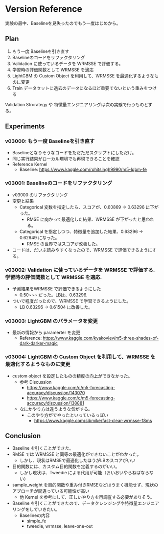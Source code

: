 # Version Reference

実験の最中、Baselineを見失ったのでもう一度はじめから。 


## Plan
1. もう一度 Baselineを引き直す
2. Baselineのコードをリファクタリング
3. Validation に使っているデータを WRMSSE で評価する。
4. 学習時の評価関数として WRMSSE を適応
5. LightGBM の Custom Object を利用して、WRMSSE を最適化するようなものに変更
6. Train データセットに過去のデータになるほど重要でないという重みをつける


Validation Strorategy や 特徴量エンジニアリングは次の実験で行うものとする。


## Experiments

### v03000: もう一度 Baselineを引き直す
- Baselineとなりそうなコードをただただスクリプトにしただけ。
- 同じ実行結果がローカル環境でも再現できることを確認
- Reference Kernel
  - Baseline: https://www.kaggle.com/rohitsingh9990/m5-lgbm-fe


### v03001: Baselineのコードをリファクタリング
- v03000 のリファクタリング
- 変更と結果
  - Categorical 変数を指定したら、スコアが、0.60869 -> 0.63296 に下がった。
    - RMSE に向かって最適化した結果、WRMSSE が下がったと思われる。
  - Categorical を指定しつつ、特徴量を追加した結果、0.63296 -> 0.62649 になった。
    - RMSE の世界ではスコアが改善した。
- コードは、だいぶ読みやすくなったので、WRMSSE で評価できるようにする。


### v03002: Validation に使っているデータを WRMSSE で評価する. 学習時の評価関数として WRMSSE を適応.
- 予測結果をWRMSSE で評価できるようにした
  - 0.50~~~ だった。LBは、0.63296.
- ついで程度だったので、WRMSSE で学習できるようにした。
  - LB 0.63296 -> 0.61504 に改善した。



### v03003: LightGBM のパラメータを変更
- 最新の情報から paramerter を変更
  - Reference: https://www.kaggle.com/kyakovlev/m5-three-shades-of-dark-darker-magic



### v03004: LightGBM の Custom Object を利用して、WRMSSE を最適化するようなものに変更

- custom object を設定したものの精度の向上ができなかった。
  - 参考 Discussion
    - https://www.kaggle.com/c/m5-forecasting-accuracy/discussion/143070
    - https://www.kaggle.com/c/m5-forecasting-accuracy/discussion/138881
  - なにかやり方は違うような気がする。
    - このやり方がでやったといっているっぽい
      - https://www.kaggle.com/sibmike/fast-clear-wrmsse-18ms



## Conclusion
- Baseline を引くことができた。
- RMSE では WRMSSE と同等の最適化ができないことがわかった。
  - しかし、現状はRMSEで最適化したほうがLBのスコアがいい
- 目的関数には、カスタム目的関数を定義するのがいい。
  - しかし現状は、Tweedie による代用が可能（おいおいやらねばならない）
- sample_weight を目的関数や重み付きRMSEなどはうまく機能せず、現状のアプローチが間違っている可能性が高い
  - 他 Kernel を参考にして、正しいやり方を再調査する必要がありそう。
- Baseline を引くことができたので、データクレンジングや特徴量エンジニアリングをしていきたい。
  - Baselineの内容
    - simple_fe
    - tweedie, wrmsse, leave-one-out
